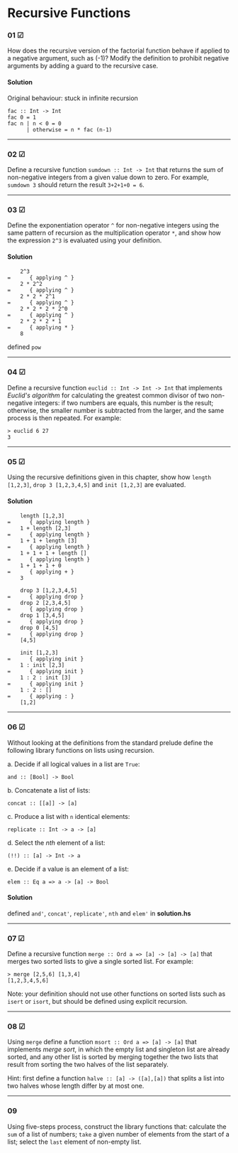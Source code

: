 # Recursive Functions

### 01 ☑
How does the recursive version of the factorial function behave if applied
to a negative argument, such as (-1)? Modify the definition to prohibit
negative arguments by adding a guard to the recursive case.

#### Solution

Original behaviour: stuck in infinite recursion
```
fac :: Int -> Int
fac 0 = 1
fac n | n < 0 = 0
      | otherwise = n * fac (n-1)
```

---
### 02 ☑
Define a recursive function `sumdown :: Int -> Int` that returns the sum of non-negative
integers from a given value down to zero. For example, `sumdown 3` should 
return the result `3+2+1+0 = 6`.

---
### 03 ☑
Define the exponentiation operator `^` for non-negative integers using the same
pattern of recursion as the multiplication operator `*`, and show how the expression
`2^3` is evaluated using your definition.

#### Solution
```
    2^3
=      { applying ^ }
    2 * 2^2
=      { applying ^ }
    2 * 2 * 2^1
=      { applying ^ }
    2 * 2 * 2 * 2^0
=      { applying ^ }
    2 * 2 * 2 * 1
=      { applying * }
    8
```

defined `pow`

---
### 04 ☑
Define a recursive function `euclid :: Int -> Int -> Int` that implements
_Euclid's algorithm_ for calculating the greatest common divisor of two non-negative
integers: if two numbers are equals, this number is the result; otherwise, the smaller
number is subtracted from the larger, and the same process is then repeated. For example:

```
> euclid 6 27
3
```

---
### 05 ☑
Using the recursive definitions given in this chapter, show how 
`length [1,2,3]`, `drop 3 [1,2,3,4,5]` and `init [1,2,3]` are evaluated.

#### Solution
```
    length [1,2,3]
=      { applying length }
    1 + length [2,3]
=      { applying length }
    1 + 1 + length [3]
=      { applying length }
    1 + 1 + 1 + length []
=      { applying length }
    1 + 1 + 1 + 0
=      { applying + }
    3
```

```
    drop 3 [1,2,3,4,5]
=      { applying drop }
    drop 2 [2,3,4,5]
=      { applying drop }
    drop 1 [3,4,5]
=      { applying drop }
    drop 0 [4,5]
=      { applying drop }
    [4,5]
```

```
    init [1,2,3]
=      { applying init }
    1 : init [2,3]
=      { applying init }
    1 : 2 : init [3]
=      { applying init }
    1 : 2 : []
=      { applying : }
    [1,2]    
```

---
### 06 ☑
Without looking at the definitions from the standard prelude define the following
library functions on lists using recursion.

a. Decide if all logical values in a list are `True`:

`and :: [Bool] -> Bool`

b. Concatenate a list of lists:

`concat :: [[a]] -> [a]`

c. Produce a list with `n` identical elements:

`replicate :: Int -> a -> [a]`

d. Select the _nth_ element of a list:

`(!!) :: [a] -> Int -> a`

e. Decide if a value is an element of a list:

`elem :: Eq a => a -> [a] -> Bool`

#### Solution
defined `and'`, `concat'`, `replicate'`, `nth` and `elem'` in **solution.hs**

---
### 07 ☑
Define a recursive function `merge :: Ord a => [a] -> [a] -> [a]` that 
merges two sorted lists to give a single sorted list. For example:

```
> merge [2,5,6] [1,3,4]
[1,2,3,4,5,6]
```

Note: your definition should not use other functions on sorted lists such as
`isert` or `isort`, but should be defined using explicit recursion.

---
### 08 ☑
Using `merge` define a function `msort :: Ord a => [a] -> [a]` that implements 
_merge sort_, in which the empty list and singleton list are already sorted,
and any other list is sorted by merging together the two lists that result
from sorting the two halves of the list separately. 

Hint: first define a function `halve :: [a] -> ([a],[a])` that splits a list
into two halves whose length differ by at most one.

---
### 09
Using five-steps process, construct the library functions that:
calculate the `sum` of a list of numbers;
`take` a given number of elements from the start of a list;
select the `last` element of non-empty list.
